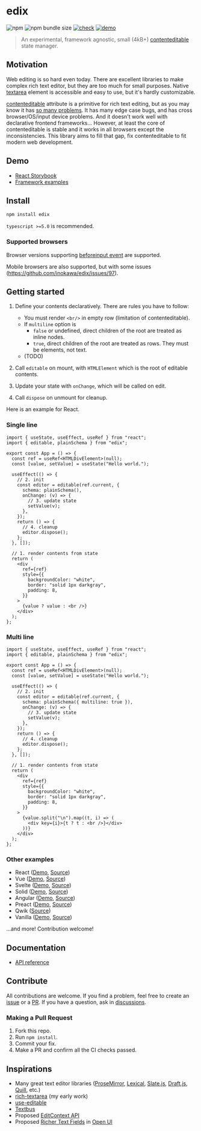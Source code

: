 # edix

![npm](https://img.shields.io/npm/v/edix) ![npm bundle size](https://img.shields.io/bundlephobia/minzip/edix) [![check](https://github.com/inokawa/edix/actions/workflows/check.yml/badge.svg)](https://github.com/inokawa/edix/actions/workflows/check.yml) [![demo](https://github.com/inokawa/edix/actions/workflows/demo.yml/badge.svg)](https://github.com/inokawa/edix/actions/workflows/demo.yml)

> An experimental, framework agnostic, small (4kB+) [contenteditable](https://developer.mozilla.org/en-US/docs/Web/HTML/Global_attributes/contenteditable) state manager.

## Motivation

Web editing is so hard even today. There are excellent libraries to make complex rich text editor, but they are too much for small purposes. Native [textarea](https://developer.mozilla.org/en-US/docs/Web/HTML/Element/textarea) element is accessible and easy to use, but it's hardly customizable.

[contenteditable](https://developer.mozilla.org/en-US/docs/Web/HTML/Global_attributes/contenteditable) attribute is a primitive for rich text editing, but as you may know it has [so many problems](https://github.com/grammarly/contenteditable). It has many edge case bugs, and has cross browser/OS/input device problems. And it doesn't work well with declarative frontend frameworks... However, at least the core of contenteditable is stable and it works in all browsers except the inconsistencies. This library aims to fill that gap, fix contenteditable to fit modern web development.

## Demo

- [React Storybook](https://inokawa.github.io/edix/)
- [Framework examples](#other-examples)

## Install

```sh
npm install edix
```

`typescript >=5.0` is recommended.

### Supported browsers

Browser versions supporting [beforeinput event](https://developer.mozilla.org/en-US/docs/Web/API/Element/beforeinput_event#browser_compatibility) are supported.

Mobile browsers are also supported, but with some issues (https://github.com/inokawa/edix/issues/97).

## Getting started

1. Define your contents declaratively. There are rules you have to follow:

   - You must render `<br/>` in empty row (limitation of contenteditable).
   - If `multiline` option is
     - `false` or undefined, direct children of the root are treated as inline nodes.
     - `true`, direct children of the root are treated as rows. They must be elements, not text.
   - (TODO)

2. Call `editable` on mount, with `HTMLElement` which is the root of editable contents.
3. Update your state with `onChange`, which will be called on edit.
4. Call `dispose` on unmount for cleanup.

Here is an example for React.

### Single line

```tsx
import { useState, useEffect, useRef } from "react";
import { editable, plainSchema } from "edix";

export const App = () => {
  const ref = useRef<HTMLDivElement>(null);
  const [value, setValue] = useState("Hello world.");

  useEffect(() => {
    // 2. init
    const editor = editable(ref.current, {
      schema: plainSchema(),
      onChange: (v) => {
        // 3. update state
        setValue(v);
      },
    });
    return () => {
      // 4. cleanup
      editor.dispose();
    };
  }, []);

  // 1. render contents from state
  return (
    <div
      ref={ref}
      style={{
        backgroundColor: "white",
        border: "solid 1px darkgray",
        padding: 8,
      }}
    >
      {value ? value : <br />}
    </div>
  );
};
```

### Multi line

```tsx
import { useState, useEffect, useRef } from "react";
import { editable, plainSchema } from "edix";

export const App = () => {
  const ref = useRef<HTMLDivElement>(null);
  const [value, setValue] = useState("Hello world.");

  useEffect(() => {
    // 2. init
    const editor = editable(ref.current, {
      schema: plainSchema({ multiline: true }),
      onChange: (v) => {
        // 3. update state
        setValue(v);
      },
    });
    return () => {
      // 4. cleanup
      editor.dispose();
    };
  }, []);

  // 1. render contents from state
  return (
    <div
      ref={ref}
      style={{
        backgroundColor: "white",
        border: "solid 1px darkgray",
        padding: 8,
      }}
    >
      {value.split("\n").map((t, i) => (
        <div key={i}>{t ? t : <br />}</div>
      ))}
    </div>
  );
};
```

### Other examples

- React ([Demo](https://inokawa.github.io/edix/react), [Source](./examples/react))
- Vue ([Demo](https://inokawa.github.io/edix/vue), [Source](./examples/vue))
- Svelte ([Demo](https://inokawa.github.io/edix/svelte), [Source](./examples/svelte))
- Solid ([Demo](https://inokawa.github.io/edix/solid), [Source](./examples/solid))
- Angular ([Demo](https://inokawa.github.io/edix/angular), [Source](./examples/angular))
- Preact ([Demo](https://inokawa.github.io/edix/preact), [Source](./examples/preact))
- Qwik ([Source](./examples/qwik))
- Vanilla ([Demo](https://inokawa.github.io/edix/vanilla), [Source](./examples/vanilla))

...and more! Contribution welcome!

## Documentation

- [API reference](./docs/API.md)

## Contribute

All contributions are welcome.
If you find a problem, feel free to create an [issue](https://github.com/inokawa/edix/issues) or a [PR](https://github.com/inokawa/edix/pulls). If you have a question, ask in [discussions](https://github.com/inokawa/edix/discussions).

### Making a Pull Request

1. Fork this repo.
2. Run `npm install`.
3. Commit your fix.
4. Make a PR and confirm all the CI checks passed.

## Inspirations

- Many great text editor libraries ([ProseMirror](https://prosemirror.net/), [Lexical](https://github.com/facebook/lexical), [Slate.js](https://github.com/ianstormtaylor/slate), [Draft.js](https://github.com/facebookarchive/draft-js), [Quill](https://github.com/slab/quill), etc.)
- [rich-textarea](https://github.com/inokawa/rich-textarea) (my early work)
- [use-editable](https://github.com/FormidableLabs/use-editable)
- [Textbus](https://github.com/textbus/textbus)
- Proposed [EditContext API](https://github.com/w3c/edit-context)
- Proposed [Richer Text Fields](https://open-ui.org/components/richer-text-fields.explainer/) in [Open UI](https://open-ui.org/)
